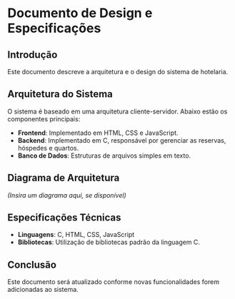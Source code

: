 # Documento de Design e Especificações

## Introdução
Este documento descreve a arquitetura e o design do sistema de hotelaria.

## Arquitetura do Sistema
O sistema é baseado em uma arquitetura cliente-servidor. Abaixo estão os componentes principais:
- **Frontend**: Implementado em HTML, CSS e JavaScript.
- **Backend**: Implementado em C, responsável por gerenciar as reservas, hóspedes e quartos.
- **Banco de Dados**: Estruturas de arquivos simples em texto.

## Diagrama de Arquitetura
*(Insira um diagrama aqui, se disponível)*

## Especificações Técnicas
- **Linguagens**: C, HTML, CSS, JavaScript
- **Bibliotecas**: Utilização de bibliotecas padrão da linguagem C.

## Conclusão
Este documento será atualizado conforme novas funcionalidades forem adicionadas ao sistema.
